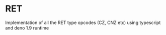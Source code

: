 # RET

Implementation of all the RET type opcodes (CZ, CNZ etc) using typescript and deno 1.9 runtime